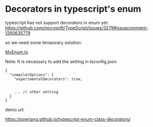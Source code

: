 # Decorators in typescript's enum

typescript has not support decorators in enum yet:
https://github.com/microsoft/TypeScript/issues/3279#issuecomment-1260635779

so we need some temporary solution:

[MyEnum.ts](src/MyEnum.ts)

Note: 
 It is necessary to add the setting in tsconfig.json:
```
{
  "compilerOptions": {
    "experimentalDecorators": true,


    ... // other setting
  }
}
```


demo url:

https://poerlang.github.io/typescript-enum-class-decorators/
